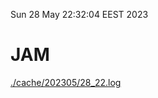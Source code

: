 Sun 28 May 22:32:04 EEST 2023
# JAM
<a href='./cache/202305/28_22.log'>./cache/202305/28_22.log</a>
